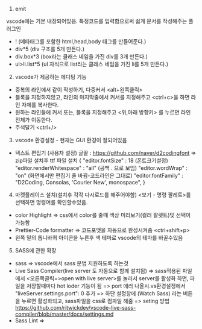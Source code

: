 1. emit

vscode에는 기본 내장되어있음.
특정코드를 입력함으로써 쉽게 문서를 작성해주는 플러그인
- ! (메타태그를 포함한 html,head,body 태그를 만들어준다.)
- div*5 (div 구조를 5개 만든다.)
- div.box*3 (box라는 클래스 네임을 가진 div를 3개 만든다.)
- ul>li.list*5 (ul 자식으로 list라는 클래스 네임을 가진 li를 5개 만든다.)   



2. vscode가 제공하는 에디팅 기능

- 중복의 라인에서 같이 작성하기, 다중커서 <alt+왼쪽클릭>
- 블록을 지정하지않고, 라인의 마지막줄에서 커서를 지정해주고 <ctrl+c>을 하면 라인 자체를 복사한다.
- 원하는 라인들에 커서 또는, 블록을 지정해주고 <위,아래 방향키> 를 누르면 라인 전체가 이동한다.
- 주석달기 <ctrl+/>



3. vscode 환경설정 - 현재는 GUI 환경이 잘되어있음

- 텍스트 편집기 (사용자 설정)
글꼴 : https://github.com/naver/d2codingfont => zip파일 설치후 ttf 파일 설치
{
  "editor.fontSize" : 18 (폰트크기설정)
  "editor.renderWhitespace" : "all" (공백 . 으로 보임)
  "editor.wordWrap" : "on" (화면에서만 편집기 줄 바뀜-코드라인은 그대로)
  "editor.fontFamily" : "D2Coding, Consolas, 'Courier New', monospace",
  }



4. 마켓플레이스 설치(설치후 각각 다시로드를 해주어야함) 
<보기 - 명령 팔레트>를 선택하면 명령어를 확인할수있음.

- color Highlight => css에서 color를 줄때 색상 미리보기(컬러 팔렛트)및 선택이 가능함
- Prettier-Code formatter => 코드포맷을 자동으로 완성시켜줌 <ctrl+shift+p>
- 왼쪽 밑의 톱니바퀴 아이콘을 누른후 색 테마로 vscode의 테마를 바꿀수있음



5. SASS에 관한 확장

- sass => vscode에서 sass 문법 지원하도록 하는것
- Live Sass Compiler(live server 도 자동으로 함께 설치됨) => sass적용된 파일에서 <오른쪽클릭=>open with live server>를 눌러서 server를 활성화 하면, 파일을 저장할때마다  hot loder 기능이 됨
  => port 에러 나올시.vs환경설정에서  "liveServer.settings.port": 0 추가
  => 하단 설정창에 (Watch Sass) 라는 버튼을 누르면 활성화되고, sass파일을 css로 컴파일 해줌
  => seting 방법 https://github.com/ritwickdey/vscode-live-sass-compiler/blob/master/docs/settings.md
- Sass Lint =>